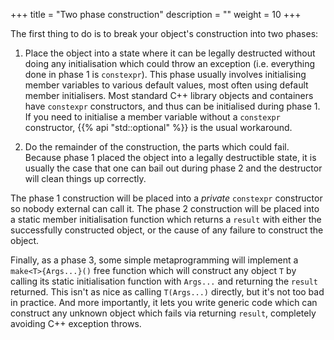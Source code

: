 +++
title = "Two phase construction"
description = ""
weight = 10
+++

The first thing to do is to break your object's construction into two phases:

1. Place the object into a state where it can be legally destructed
without doing any initialisation which could throw an exception (i.e. everything
done in phase 1 is `constexpr`). This phase usually involves initialising member
variables to various default values, most often using default member initialisers.
Most standard C++ library objects
and containers have `constexpr` constructors, and thus can be initialised
during phase 1. If you need to initialise a member variable without
a `constexpr` constructor, {{% api "std::optional<T>" %}} is the usual workaround.

2. Do the remainder of the construction, the parts which could fail.
Because phase 1 placed the object into a legally destructible state,
it is usually the case that one can bail out during phase 2 and the
destructor will clean things up correctly.

The phase 1 construction will be placed into a *private* `constexpr`
constructor so nobody external can call it. The phase 2 construction will be placed into a static
member initialisation function which returns a `result` with either
the successfully constructed object, or the cause of any failure to
construct the object.

Finally, as a phase 3,
some simple metaprogramming will implement a `make<T>{Args...}()`
free function which will construct any object `T` by calling its
static initialisation function with `Args...` and returning the
`result` returned. This isn't as nice as calling `T(Args...)` directly,
but it's not too bad in practice. And more importantly, it lets you
write generic code which can construct any unknown object which
fails via returning `result`, completely avoiding C++ exception throws.
